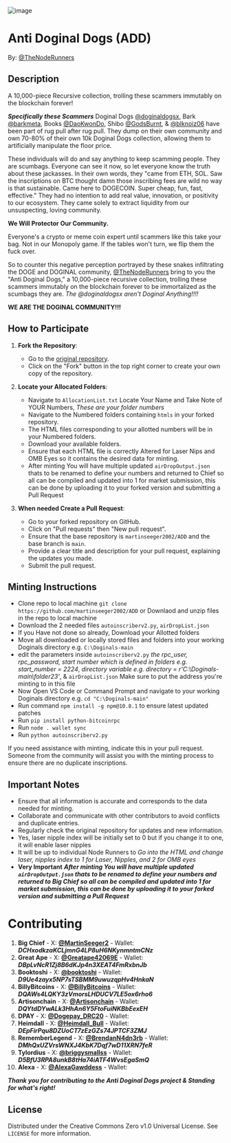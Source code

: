 ![image](https://github.com/GreatApe42069/ADD/assets/153969184/e7b05d19-05df-4cb1-8103-e43706fad3e7)

# Anti Doginal Dogs (ADD)
By: [@TheNodeRunners](https://twitter.com/TheNodeRunners)

## Description
A 10,000-piece Recursive collection, trolling these scammers immutably on the blockchain forever!

***Specifically these Scammers***
Doginal Dogs [@doginaldogsx](https://twitter.com/doginaldogsx), Bark [@barkmeta](https://twitter.com/barkmeta), Books [@DaoKwonDo](https://twitter.com/DaoKwonDo), Shibo [@GodsBurnt](https://twitter.com/GodsBurnt), & [@blknoiz06](https://twitter.com/@blknoiz06) have been part of rug pull after rug pull. They dump on their own community and own 70-80% of their own 10k Doginal Dogs collection, allowing them to artificially manipulate the floor price.

These individuals will do and say anything to keep scamming people. They are scumbags. Everyone can see it now, so let everyone know the truth about these jackasses. In their own words, they "came from ETH, SOL. Saw the inscriptions on BTC thought damn those inscribing fees are wild no way is that sustainable. Came here to DOGECOIN. Super cheap, fun, fast, effective." They had no intention to add real value, innovation, or positivity to our ecosystem. They came solely to extract liquidity from our unsuspecting, loving community.

**We Will Protector Our Community.** 

Everyone's a crypto or meme coin expert until scammers like this take your bag. Not in our Monopoly game. If the tables won't turn, we flip them the fuck over.

So to counter this negative perception portrayed by these snakes infiltrating the DOGE and DOGINAL community, [@TheNodeRunners](https://twitter.com/TheNodeRunners) bring to you the "Anti Doginal Dogs," a 10,000-piece recursive collection, trolling these scammers immutably on the blockchain forever to be immortalized as the scumbags they are. *The ⁦@doginaldogsx⁩ aren't Doginal Anything!!!!*

**WE ARE THE DOGINAL COMMUNITY!!!**

## How to Participate

1. **Fork the Repository**:
   - Go to the [original repository](https://github.com/martinseeger2002/ADD).
   - Click on the "Fork" button in the top right corner to create your own copy of the repository.

2. **Locate your Allocated Folders**:
   - Navigate to `AllocationList.txt` Locate Your Name and Take Note of YOUR Numbers, *These are your folder numbers*
   - Navigate to the Numbered folders containing `htmls` in your forked repository.
   - The HTML files corresponding to your allotted numbers will be in your Numbered folders.
   - Download your available folders.
   - Ensure that each HTML file is correctly Altered for Laser Nips and OMB Eyes so it contains the desired data for minting.
   - After minting You will have multiple updated `airDropOutput.json` thats to be renamed to define your numbers and returned to Chief so all can be compiled and updated into 1 for market submission, this can be done by uploading it to your forked version and submitting a Pull Request

4. **When needed Create a Pull Request**:
   - Go to your forked repository on GitHub.
   - Click on "Pull requests" then "New pull request".
   - Ensure that the base repository is `martinseeger2002/ADD` and the base branch is `main`.
   - Provide a clear title and description for your pull request, explaining the updates you made.
   - Submit the pull request.

## Minting Instructions

   - Clone repo to local machine `git clone https://github.com/martinseeger2002/ADD` or Downlaod and unzip files in the repo to local machine
   - Download the 2 needed files `autoinscriberv2.py`, `airDropList.json`
   - If you Have not done so already, Download your Allotted folders
   - Move all downloaded or locally stored files and folders into your working Doginals directory e.g. `C:\Doginals-main`
   - edit the parameters inside `autoinscriberv2.py` *the rpc_user, rpc_password, start number which is defined in folders e.g. start_number = 2224*, *directory variable e.g. directory = r'C:\Doginals-main\folder23'*, & `airDropList.json` Make sure to put the address you're minting to in this file
   - Now Open VS Code or Command Prompt and navigate to your working Doginals directory e.g. `cd "C:\Doginals-main"`
   - Run command `npm install -g npm@10.8.1` to ensure latest updated patches
   - Run `pip install python-bitcoinrpc`
   - Run `node . wallet sync`
   - Run `python autoinscriberv2.py`

If you need assistance with minting, indicate this in your pull request. Someone from the community will assist you with the minting process to ensure there are no duplicate inscriptions.

## Important Notes

   - Ensure that all information is accurate and corresponds to the data needed for minting.
   - Collaborate and communicate with other contributors to avoid conflicts and duplicate entries.
   - Regularly check the original repository for updates and new information.
   - Yes, laser nipple index will be initially set to 0 but if you change it to one, it will enable laser nipples
   - It will be up to individual Node Runners to *Go into the HTML and change laser, nipples index to 1 for Laser, Nipples, and 2 for OMB eyes*
   - **Very Important** ***After minting You will have multiple updated `airDropOutput.json` thats to be renamed to define your numbers and returned to **Big Chief** so all can be compiled and updated into 1 for market submission, this can be done by uploading it to your forked version and submitting a Pull Request***

# Contributing

1. **Big Chief** - X: <a href="https://x.com/martinseeger2"><strong>@MartinSeeger2</strong></a> - Wallet: ***DCHxodkzaKCLjmnG4LP8uH6NKynmntmCNz***
2. **Great Ape** - X: <a href="https://x.com/Greatape42069E"><strong>@Greatape42069E</strong></a> - Wallet:  ***DBpLvNcR1Zj8B6dKJp4n3XEAT4FmRxbnJb***
3. **Booktoshi** - X: <a href="https://x.com/booktoshi"><strong>@booktoshi</strong></a> - Wallet: ***D9Ue4zayx5NP7sTSBMM9uwuzqpHv4HnkaN***
4. **BillyBitcoins** - X: <a href="https://x.com/billybitcoins"><strong>@BillyBitcoins</strong></a> - Wallet: ***DQAWs4LQKY3zVmorsLHDUCV7LE5ox6rho6***
5. **Artisonchain** - X: <a href="https://x.com/Artisonchain"><strong>@Artisonchain</strong></a> - Wallet: ***DQYtdDYwALk3HhAn6Y5FtoFuiNKBbEexEH***
6. **DPAY** - X: <a href="https://x.com/Dogepay_DRC20"><strong>@Dogepay_DRC20</strong></a> - Wallet:
7. **Heimdall** - X: <a href="https://x.com/Heimdall_Bull"><strong>@Heimdall_Bull</strong></a> - Wallet: ***DEpFirPqu8DZUoCT7zEzGZs74JPTCF3ZMJ***
8. **RememberLegend** - X: <a href="https://x.com/BrendanN4dn3rb"><strong>@BrendanN4dn3rb</strong></a> - Wallet: ***DMhQxUZVrsWNXJ4KbK7Dqf7wD11XRN7feR***
9. **Tylordius** - X: <a href="https://x.com/briggysmallss"><strong>@briggysmallss</strong></a> - Wallet: ***D5BfU3RPA8unkB8tHa74iATF4WvsEgaSmQ***
10. **Alexa** - X: <a href="https://x.com/AlexaGawddess"><strong>@AlexaGawddess</strong></a> - Wallet: 

***Thank you for contributing to the Anti Doginal Dogs project & Standing for what's right!***

## License

Distributed under the Creative Commons Zero v1.0 Universal License. See `LICENSE` for more information.

